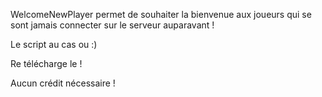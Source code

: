 WelcomeNewPlayer permet de souhaiter la bienvenue aux joueurs qui se sont jamais connecter sur le serveur auparavant !

Le script au cas ou :)

Re télécharge le !

Aucun crédit nécessaire !
